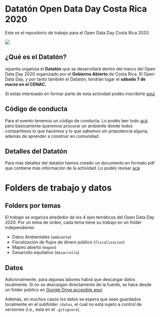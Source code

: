# Datatón Open Data Day Costa Rica 2020 

Este es el repositorio de trabajo para el Open Data Day Costa Rica 2020

![](img/open_data_ixpantia.png)

## ¿Qué es el Datatón?

ixpantia organiza el **Datatón** que se desarrollará dentro del
marco del Open Data Day 2020 organizado por el **Gobierno
Abierto** de Costa Rica. El Open Data Day, y por tanto también el
Datatón, tendrán lugar el **sábado 7 de marzo en el CENAC**.


Si estás interesado en formar parte de esta actividad podés inscribirte [aquí](https://docs.google.com/forms/d/e/1FAIpQLSeCVIxQzYgE1Dx29KzDPe4WljpI5Y145N8HrFsmFL3fTibCwQ/viewform)

## Código de conducta

Para el evento tenemos un código de conducta. Lo podés leer todo
[acá](https://github.com/ixpantia/opendataday2020/blob/master/doc/codigo-de-conducta.md)
pero básicamente queremos procurar un ambiente donde todos compartimos lo que
hacemos y lo que sabemos sin prepotencia alguna, además de aprender a construir
en comunidad.

## Detalles del Datatón

Para más detalles del datatón hemos creado un documento en formato pdf que 
contiene más información de la actividad. Lo podés revisar [acá](https://github.com/ixpantia/opendataday2020/blob/master/doc/Brochure%20Datato%CC%81n%20v2.pdf)

# Folders de trabajo y datos

## Folders por temas

El trabajo se organiza alrededor de los 4 ejes temáticos del Open Data Day 2020. Por un tema de orden, cada tema tiene su trabajo en un folder independiente:

- Datos Ambientales (`ambiente`)
- Fiscalización de flujos de dinero público (`fiscalizacion`)
- Mapeo abierto (`mapeo`)
- Desarrollo equitativo (`desarrollo`)

## Datos

Adicionalmente, para algunas labores habrá que descargar datos localmente. Si no se descargan directamente de la fuente, se hace desde un folder público en [Google Drive accesible aquí](https://drive.google.com/drive/u/2/folders/1DSpidTVv4_qs8VV_gA8aRRijhoe7sWB1).

Además, en muchos casos los datos se espera que sean guardados localmente en el subfolder `/datos`, el cual no está sujeto a control de versiones (i.e., está en el `.gitignore`).
